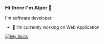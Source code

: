 ### Hi there I'm Alper 👋

I'm software developer. 

- 🔭 I’m currently working on Web Application



[![My Skills](https://skillicons.dev/icons?i=,net,cs,js,html,css,jquery,azure,git,postman,visualstudio,vscode)](https://skillicons.dev)



